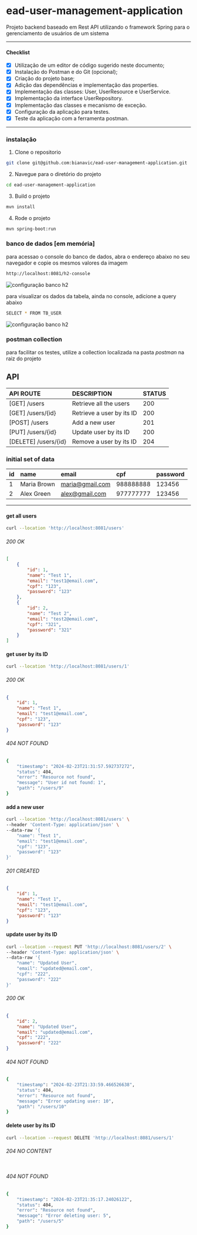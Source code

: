 # ead-user-management-application

Projeto backend baseado em Rest API utilizando o framework Spring para o gerenciamento de usuários de um sistema

--- 
#### Checklist

- [x] Utilização de um editor de código sugerido neste documento;
- [x] Instalação do Postman e do Git (opcional);
- [x] Criação do projeto base;
- [x] Adição das dependências e implementação das properties.
- [x] Implementação das classes: User, UserResource e UserService.
- [x] Implementação da interface UserRepository.
- [x] Implementação das classes e mecanismo de exceção.
- [x] Configuração da aplicação para testes.
- [x] Teste da aplicação com a ferramenta postman.

---

### instalação
1. Clone o repositorio
```bash
git clone git@github.com:bianavic/ead-user-management-application.git
```

2. Navegue para o diretório do projeto
```bash
cd ead-user-management-application
```

3. Build o projeto
```bash
mvn install
```
4. Rode o projeto
```bash
mvn spring-boot:run
```


### banco de dados [em memória]
para acessao o console do banco de dados, abra o endereço abaixo no seu navegador e copie os mesmos valores da imagem
```bash
http://localhost:8081/h2-console
```

![configuração banco h2](assets/img/h2_console.png)

para visualizar os dados da tabela, ainda no console, adicione a query abaixo
```bash
SELECT * FROM TB_USER
```
![configuração banco h2](assets/img/h2_testdb.png)

### postman collection
para facilitar os testes, utilize a collection localizada na pasta *postman* na raiz do projeto

## API


| API ROUTE		          | DESCRIPTION          | STATUS |
|:---------------------|:--------------------------|:-------|
| [GET] /users	        | Retrieve all the users    | 200    |
| [GET] /users/{id}    | Retrieve a user by its ID | 200    |
| [POST] /users        | Add a new user            | 201    |
| [PUT] /users/{id}    | Update user by its ID     | 200    |
| [DELETE] /users/{id} | Remove a user by its ID   | 204    |

### initial set of data

| id | name        | email           | cpf       | password   |
| :--- |:----------|:----------------|:----------|:-----------|
| 1 | Maria Brown | maria@gmail.com | 988888888 | 123456     |
| 2 | Alex Green  | alex@gmail.com  | 977777777 | 123456     |

---

#### get all users
```bash
curl --location 'http://localhost:8081/users'
```
###### 200 OK
``` json
[
    {
        "id": 1,
        "name": "Test 1",
        "email": "test1@email.com",
        "cpf": "123",
        "password": "123"
    },
    {
        "id": 2,
        "name": "Test 2",
        "email": "test2@email.com",
        "cpf": "321",
        "password": "321"
    }
]
```


#### get user by its ID
```bash
curl --location 'http://localhost:8081/users/1'
```
###### 200 OK
``` json
{
    "id": 1,
    "name": "Test 1",
    "email": "test1@email.com",
    "cpf": "123",
    "password": "123"
}
```

###### 404 NOT FOUND
```bash
{
    "timestamp": "2024-02-23T21:31:57.592737272",
    "status": 404,
    "error": "Resource not found",
    "message": "User id not found: 1",
    "path": "/users/9"
}
```

#### add a new user
```bash
curl --location 'http://localhost:8081/users' \
--header 'Content-Type: application/json' \
--data-raw '{
    "name": "Test 1",
    "email": "test1@email.com",
    "cpf": "123",
    "password": "123"
}'
```
###### 201 CREATED
``` json
{
    "id": 1,
    "name": "Test 1",
    "email": "test1@email.com",
    "cpf": "123",
    "password": "123"
}
```

#### update user by its ID
```bash
curl --location --request PUT 'http://localhost:8081/users/2' \
--header 'Content-Type: application/json' \
--data-raw '{
    "name": "Updated User",
    "email": "updated@email.com",
    "cpf": "222",
    "password": "222"
}'
```
###### 200 OK
``` json
{
    "id": 2,
    "name": "Updated User",
    "email": "updated@email.com",
    "cpf": "222",
    "password": "222"
}
```

###### 404 NOT FOUND
```bash
{
    "timestamp": "2024-02-23T21:33:59.466526638",
    "status": 404,
    "error": "Resource not found",
    "message": "Error updating user: 10",
    "path": "/users/10"
}
```

#### delete user by its ID
```bash
curl --location --request DELETE 'http://localhost:8081/users/1'
```
###### 204 NO CONTENT
``` json

```

###### 404 NOT FOUND
```bash
{
    "timestamp": "2024-02-23T21:35:17.24026122",
    "status": 404,
    "error": "Resource not found",
    "message": "Error deleting user: 5",
    "path": "/users/5"
}
```